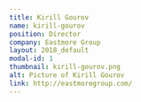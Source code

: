 ```yaml
---
title: Kirill Gourov
name: kirill-gourov
position: Director
company: Eastmore Group
layout: 2018_default
modal-id: 1
thumbnail: kirill-gourov.png
alt: Picture of Kirill Gourov
link: http://eastmoregroup.com/
---
```

